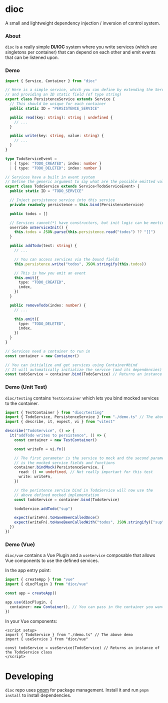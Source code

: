 # dioc

A small and lightweight dependency injection / inversion of control system.

### About

`dioc` is a really simple **DI/IOC** system where you write services (which are singletons per container) that can depend on each other and emit events that can be listened upon.

### Demo

```ts
import { Service, Container } from "dioc"

// Here is a simple service, which you can define by extending the Service class
// and providing an ID static field (of type string)
export class PersistenceService extends Service {
  // This should be unique for each container
  public static ID = "PERSISTENCE_SERVICE"

  public read(key: string): string | undefined {
    // ...
  }

  public write(key: string, value: string) {
    // ...
  }
}

type TodoServiceEvent =
  | { type: "TODO_CREATED"; index: number }
  | { type: "TODO_DELETED"; index: number }

// Services have a built in event system
// Define the generic argument to say what are the possible emitted values
export class TodoService extends Service<TodoServiceEvent> {
  public static ID = "TODO_SERVICE"

  // Inject persistence service into this service
  private readonly persistence = this.bind(PersistenceService)

  public todos = []

  // Services cannot(*) have constructors, but init logic can be mentioned here
  override onServiceInit() {
    this.todos = JSON.parse(this.persistence.read("todos") ?? "[]")
  }

  public addTodo(text: string) {
    // ...

    // You can access services via the bound fields
    this.persistence.write("todos", JSON.stringify(this.todos))

    // This is how you emit an event
    this.emit({
      type: "TODO_CREATED",
      index,
    })
  }

  public removeTodo(index: number) {
    // ...

    this.emit({
      type: "TODO_DELETED",
      index,
    })
  }
}

// Services need a container to run in
const container = new Container()

// You can initialize and get services using Container#bind
// It will automatically initialize the service (and its dependencies)
const todoService = container.bind(TodoService) // Returns an instance of TodoService
```

### Demo (Unit Test)

`dioc/testing` contains `TestContainer` which lets you bind mocked services to the container.

```ts
import { TestContainer } from "dioc/testing"
import { TodoService, PersistenceService } from "./demo.ts" // The above demo code snippet
import { describe, it, expect, vi } from "vitest"

describe("TodoService", () => {
  it("addTodo writes to persistence", () => {
    const container = new TestContainer()

    const writeFn = vi.fn()

    // The first parameter is the service to mock and the second parameter
    // is the mocked service fields and functions
    container.bindMock(PersistenceService, {
      read: () => undefined, // Not really important for this test
      write: writeFn,
    })

    // the peristence service bind in TodoService will now use the
    // above defined mocked implementation
    const todoService = container.bind(TodoService)

    todoService.addTodo("sup")

    expect(writeFn).toHaveBeenCalledOnce()
    expect(writeFn).toHaveBeenCalledWith("todos", JSON.stringify(["sup"]))
  })
})
```

### Demo (Vue)

`dioc/vue` contains a Vue Plugin and a `useService` composable that allows Vue components to use the defined services.

In the app entry point:

```ts
import { createApp } from "vue"
import { diocPlugin } from "dioc/vue"

const app = createApp()

app.use(diocPlugin, {
  container: new Container(), // You can pass in the container you want to provide to the components here
})
```

In your Vue components:

```vue
<script setup>
import { TodoService } from "./demo.ts" // The above demo
import { useService } from "dioc/vue"

const todoService = useService(TodoService) // Returns an instance of the TodoService class
</script>
```
# Developing
`dioc` repo uses [pnpm](https://pnpm.io/) for package management. Install it and run `pnpm install` to install dependencies.
